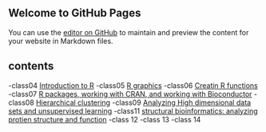 ## Welcome to GitHub Pages

You can use the [editor on GitHub](https://github.com/feliper80/bimm143/edit/master/README.md) to maintain and preview the content for your website in Markdown files.

## contents
-class04 [Introduction to R]()
-class05 [R graphics]()
-class06 [Creatin R functions]()
-class07 [R packages, working with CRAN, and working with Bioconductor]()
-class08 [Hierarchical clustering]()
-class09 [Analyzing High dimensional data sets and unsupervised learning]()
-class11 [structural bioinformatics: analyzing protien structure and function]()
-class 12 []()
-class 13 []()
-class 14 []()
